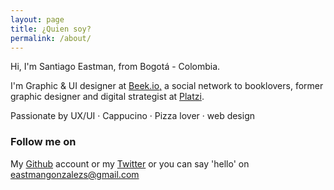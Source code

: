 ```yaml
---
layout: page
title: ¿Quien soy?
permalink: /about/
---
```


Hi, I'm Santiago Eastman, from Bogotá - Colombia.

I'm Graphic & UI designer at [Beek.io,][beek] a social network to booklovers, former graphic designer and digital strategist at [Platzi][platzi].

Passionate by UX/UI · Cappucino · Pizza lover · web design

### Follow me on

My [Github][github] account or my [Twitter][Twitter] or you can say 'hello' on
[eastmangonzalezs@gmail.com](eastmangonzalezs@gmail.com)


[beek]: http://www.beek.io
[platzi]: http://www.platzi.com
[github]: https://github.com/eastmango
[twitter]: https://twitter.com/santiagoeastman
